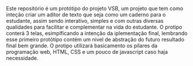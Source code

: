 Este repositório é um protótipo do projeto VSB, um projeto que tem como inteção criar um aditor de texto que seja como um caderno para o estudante, assim sendo interativo, simples e com outras diversas qualidades para facilitar e complementar na vida do estudante.
O protipo conterá 3 telas, esimplficando a intenção da iplementação final, lembrando esse primeiro protótipo contém um nivel de abstração do futuro resultado final bem grande. 
O protipo utilizará basicamento os pilares da programação web, HTML, CSS e um pouco de javascript caso haja necessidade. 
 
